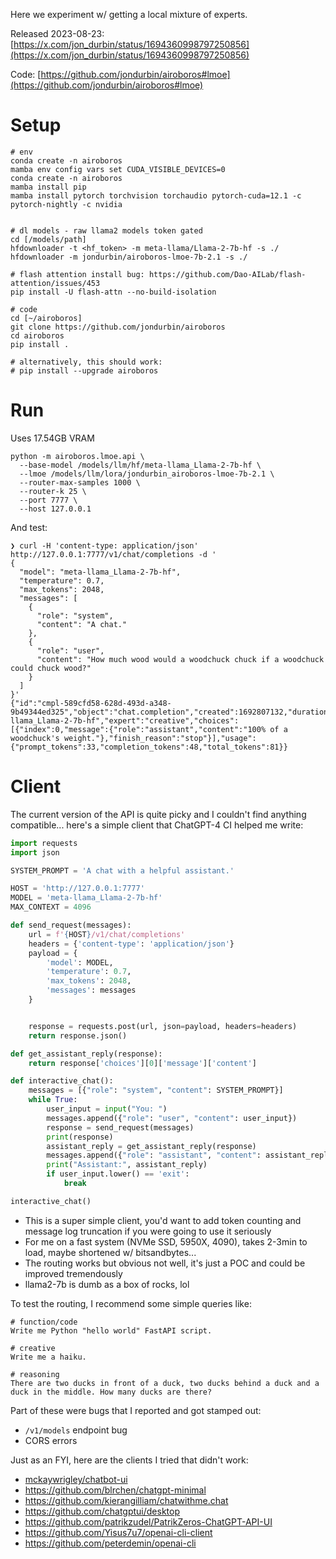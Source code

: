 Here we experiment w/ getting a local mixture of experts.

Released 2023-08-23: [https://x.com/jon_durbin/status/1694360998797250856](https://x.com/jon_durbin/status/1694360998797250856)

Code: [https://github.com/jondurbin/airoboros#lmoe](https://github.com/jondurbin/airoboros#lmoe)

# Setup
```shell
# env
conda create -n airoboros
mamba env config vars set CUDA_VISIBLE_DEVICES=0
conda create -n airoboros
mamba install pip
mamba install pytorch torchvision torchaudio pytorch-cuda=12.1 -c pytorch-nightly -c nvidia


# dl models - raw llama2 models token gated
cd [/models/path]
hfdownloader -t <hf_token> -m meta-llama/Llama-2-7b-hf -s ./
hfdownloader -m jondurbin/airoboros-lmoe-7b-2.1 -s ./

# flash attention install bug: https://github.com/Dao-AILab/flash-attention/issues/453
pip install -U flash-attn --no-build-isolation

# code
cd [~/airoboros]
git clone https://github.com/jondurbin/airoboros
cd airoboros
pip install .

# alternatively, this should work:
# pip install --upgrade airoboros 
```

# Run
Uses 17.54GB VRAM
```shell
python -m airoboros.lmoe.api \
  --base-model /models/llm/hf/meta-llama_Llama-2-7b-hf \
  --lmoe /models/llm/lora/jondurbin_airoboros-lmoe-7b-2.1 \
  --router-max-samples 1000 \
  --router-k 25 \
  --port 7777 \
  --host 127.0.0.1
```

And test:

```shell
❯ curl -H 'content-type: application/json' http://127.0.0.1:7777/v1/chat/completions -d '
{
  "model": "meta-llama_Llama-2-7b-hf",
  "temperature": 0.7,
  "max_tokens": 2048,
  "messages": [
    {
      "role": "system",
      "content": "A chat."
    },
    {
      "role": "user",
      "content": "How much wood would a woodchuck chuck if a woodchuck could chuck wood?"
    }
  ]
}'
{"id":"cmpl-589cfd58-628d-493d-a348-9b49344ed325","object":"chat.completion","created":1692807132,"duration":1.069636,"routing_duration":0.023938,"model":"meta-llama_Llama-2-7b-hf","expert":"creative","choices":[{"index":0,"message":{"role":"assistant","content":"100% of a woodchuck's weight."},"finish_reason":"stop"}],"usage":{"prompt_tokens":33,"completion_tokens":48,"total_tokens":81}}
```

# Client
The current version of the API is quite picky and I couldn't find anything compatible... here's a simple client that ChatGPT-4 CI helped me write:

```python
import requests
import json

SYSTEM_PROMPT = 'A chat with a helpful assistant.'

HOST = 'http://127.0.0.1:7777'
MODEL = 'meta-llama_Llama-2-7b-hf' 
MAX_CONTEXT = 4096

def send_request(messages):
    url = f'{HOST}/v1/chat/completions'
    headers = {'content-type': 'application/json'}
    payload = {
        'model': MODEL,
        'temperature': 0.7,
        'max_tokens': 2048,
        'messages': messages
    }


    response = requests.post(url, json=payload, headers=headers)
    return response.json()

def get_assistant_reply(response):
    return response['choices'][0]['message']['content']

def interactive_chat():
    messages = [{"role": "system", "content": SYSTEM_PROMPT}]
    while True:
        user_input = input("You: ")
        messages.append({"role": "user", "content": user_input})
        response = send_request(messages)
        print(response)
        assistant_reply = get_assistant_reply(response)
        messages.append({"role": "assistant", "content": assistant_reply})
        print("Assistant:", assistant_reply)
        if user_input.lower() == 'exit':
            break

interactive_chat()
```
* This is a super simple client, you'd want to add token counting and message log truncation if you were going to use it seriously
* For me on a fast system (NVMe SSD, 5950X, 4090), takes 2-3min to load, maybe shortened w/ bitsandbytes...
* The routing works but obvious not well, it's just a POC and could be improved tremendously
* llama2-7b is dumb as a box of rocks, lol

To test the routing, I recommend some simple queries like:
```shell
# function/code
Write me Python "hello world" FastAPI script.

# creative
Write me a haiku.

# reasoning
There are two ducks in front of a duck, two ducks behind a duck and a duck in the middle. How many ducks are there?
```

Part of these were bugs that I reported and got stamped out:
* `/v1/models` endpoint bug
* CORS errors

Just as an FYI, here are the clients I tried that didn't work:
* [mckaywrigley/chatbot-ui](https://github.com/mckaywrigley/chatbot-ui)
* https://github.com/blrchen/chatgpt-minimal
* https://github.com/kierangilliam/chatwithme.chat
* https://github.com/chatgptui/desktop
* https://github.com/patrikzudel/PatrikZeros-ChatGPT-API-UI
* https://github.com/Yisus7u7/openai-cli-client
* https://github.com/peterdemin/openai-cli